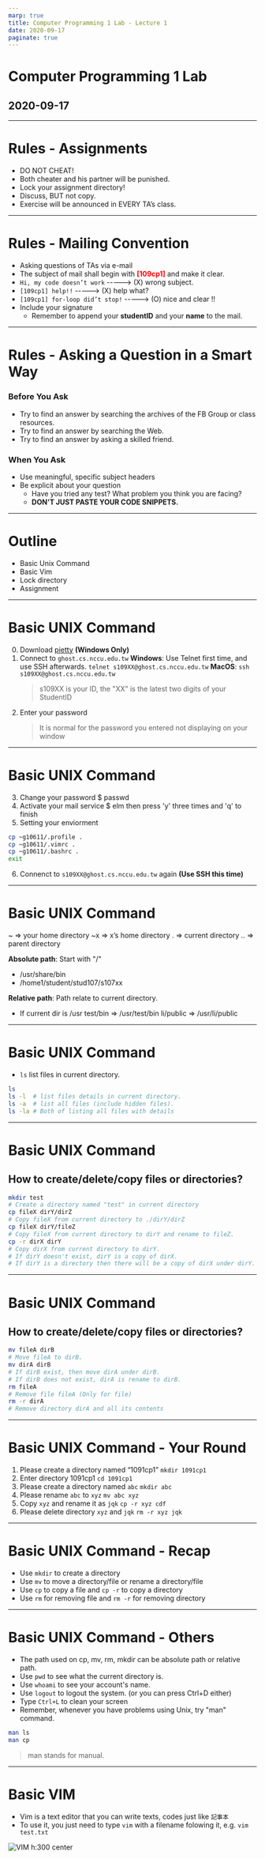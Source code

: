 ```yaml
---
marp: true
title: Computer Programming 1 Lab - Lecture 1
date: 2020-09-17
paginate: true 
---
```


# Computer Programming 1 Lab
## 2020-09-17
---

# Rules - Assignments 
  - DO NOT CHEAT!
  - Both cheater and his partner will be punished.
  - Lock your assignment directory!
  - Discuss, BUT not copy.
  - Exercise will be announced in EVERY TA’s class.


--- 
# Rules - Mailing Convention 
  - Asking questions of TAs via e-mail
  - The subject of mail shall begin with **<span style="color:red;">[109cp1]</span>** and make it clear.
  - `Hi, my code doesn’t work` -----> (X) wrong subject.
  - `[109cp1] help!!` -----> (X) help what?
  - `[109cp1] for-loop did’t stop!` -----> (O) nice and clear !!
  - Include your signature
    - Remember to append your **studentID** and your **name** to the mail.

--- 
# Rules - Asking a Question in a Smart Way
### Before You Ask
- Try to find an answer by searching the archives of the FB Group or class resources.
- Try to find an answer by searching the Web.
- Try to find an answer by asking a skilled friend.
### When You Ask
- Use meaningful, specific subject headers
- Be explicit about your question
  - Have you tried any test? What problem you think you are facing?
  - **DON'T JUST PASTE YOUR CODE SNIPPETS.**
---
# Outline
- Basic Unix Command
- Basic Vim
- Lock directory
- Assignment
---
# Basic UNIX Command

0. Download [pietty](http://ntu.csie.org/~piaip/pietty/) **(Windows Only)**
1. Connect to `ghost.cs.nccu.edu.tw`
   **Windows**: Use Telnet first time, and use SSH afterwards.
   `telnet s109XX@ghost.cs.nccu.edu.tw`
   **MacOS**:
   `ssh s109XX@ghost.cs.nccu.edu.tw`
   > s109XX is your ID, the "XX" is the latest two digits of your StudentID
2. Enter your password 
   > It is normal for the password you entered not displaying on your window

---
# Basic UNIX Command

3. Change your password
  $ passwd
4. Activate your mail service
  $ elm
  then press 'y' three times and 'q' to finish
5. Setting your enviorment
  ```bash
  cp ~g10611/.profile . 
  cp ~g10611/.vimrc .  
  cp ~g10611/.bashrc .  
  exit
  ```
6. Connenct to `s109XX@ghost.cs.nccu.edu.tw` again **(Use SSH this time)**

---
# Basic UNIX Command
~   => your home directory 
~x => x’s home directory 
.    =>  current directory
..   =>  parent directory

**Absolute path**: Start with "/"

- /usr/share/bin
- /home1/student/stud107/s107xx

**Relative path**: Path relate to current directory.

- If current dir is /usr
  test/bin =>   /usr/test/bin
  li/public =>  /usr/li/public

---

# Basic UNIX Command

- `ls` list files in current directory.

```bash
ls
ls -l  # list files details in current directory.
ls -a  # list all files (include hidden files).
ls -la # Both of listing all files with details
```

---
# Basic UNIX Command

## How to create/delete/copy files or directories?

```bash
mkdir test 
# Create a directory named "test" in current directory
cp fileX dirY/dirZ
# Copy fileX from current directory to ./dirY/dirZ
cp fileX dirY/fileZ
# Copy fileX from current directory to dirY and rename to fileZ.
cp -r dirX dirY
# Copy dirX from current directory to dirY.
# If dirY doesn't exist, dirY is a copy of dirX.
# If dirY is a directory then there will be a copy of dirX under dirY.
```

---

# Basic UNIX Command

## How to create/delete/copy files or directories?

```bash
mv fileA dirB
# Move fileA to dirB.
mv dirA dirB
# If dirB exist, then move dirA under dirB.
# If dirB does not exist, dirA is rename to dirB.
rm fileA
# Remove file fileA (Only for file)
rm -r dirA
# Remove directory dirA and all its contents
```

---

# Basic UNIX Command - Your Round
1. Please create a directory named “1091cp1”
  `mkdir 1091cp1`
2. Enter directory 1091cp1
  `cd 1091cp1`
3. Please create a directory named `abc`
  `mkdir abc`
4. Please rename `abc` to `xyz`
  `mv abc xyz`
5. Copy `xyz` and rename it as `jqk`
  `cp -r xyz cdf`
7. Please delete directory `xyz` and `jqk`
  `rm -r xyz jqk`

---

# Basic UNIX Command - Recap

- Use `mkdir` to create a directory
- Use `mv` to move a directory/file or rename a directory/file
- Use `cp` to copy a file and `cp -r` to copy a directory
- Use `rm` for removing file and `rm -r` for removing directory

---

# Basic UNIX Command - Others

- The path used on cp, mv, rm, mkdir can be absolute path or relative path.
- Use `pwd` to see what the current directory is.
- Use `whoami` to see your account's name.
- Use `logout` to logout the system. (or you can press Ctrl+D either)
- Type `Ctrl+L` to clean your screen
- Remember, whenever you have problems using Unix, try "man" command.

```bash
man ls
man cp
```

> man stands for manual.

---

# Basic VIM

- Vim is a text editor that you can write texts, codes just like `記事本`
- To use it, you just need to type `vim` with a filename folowing it, e.g. `vim test.txt`
<style>
img[alt~="center"] {
  display: block;
  margin: 0 auto;
}
</style>
![VIM h:300 center](https://i.imgur.com/C0121Me.png)